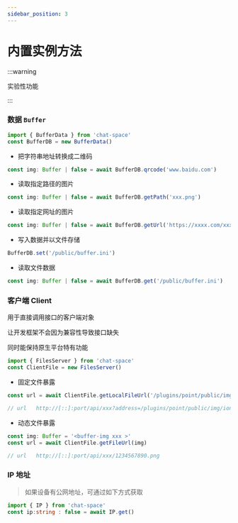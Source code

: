 ```yaml
---
sidebar_position: 3
---
```


# 内置实例方法

:::warning

实验性功能

:::

### 数据 `Buffer`

```ts title="apps/**/*/res.ts"
import { BufferData } from 'chat-space'
const BufferDB = new BufferData()
```

- 把字符串地址转换成二维码

```ts title="apps/**/*/res.ts"
const img: Buffer | false = await BufferDB.qrcode('www.baidu.com')
```

- 读取指定路径的图片

```ts title="apps/**/*/res.ts"
const img: Buffer | false = await BufferDB.getPath('xxx.png')
```

- 读取指定网址的图片

```ts title="apps/**/*/res.ts"
const img: Buffer | false = await BufferDB.getUrl('https://xxxx.com/xxx.png')
```

- 写入数据并以文件存储

```ts title="apps/**/*/res.ts"
BufferDB.set('/public/buffer.ini')
```

- 读取文件数据

```ts title="apps/**/*/res.ts"
const img: Buffer | false = await BufferDB.get('/public/buffer.ini')
```

### 客户端 Client

用于直接调用接口的客户端对象

让开发框架不会因为兼容性导致接口缺失

同时能保持原生平台特有功能

```ts title="apps/**/*/res.ts"
import { FilesServer } from 'chat-space'
const ClientFile = new FilesServer()
```

- 固定文件暴露

```ts title="apps/**/*/res.ts"
const url = await ClientFile.getLocalFileUrl('/plugins/point/public/img/ionc.png')

// url   http://[::]:port/api/xxx?address=/plugins/point/public/img/ionc.png
```

- 动态文件暴露

```ts title="apps/**/*/res.ts"
const img: Buffer = '<buffer-img xxx >'
const url = await ClientFile.getFileUrl(img)

// url   http://[::]:port/api/xxx/1234567890.png
```

### IP 地址

> 如果设备有公网地址，可通过如下方式获取

```ts title="apps/**/*/res.ts"
import { IP } from 'chat-space'
const ip:string : false = await IP.get()
```
